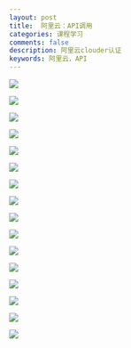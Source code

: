```yaml
---
layout: post
title:  阿里云：API调用
categories: 课程学习
comments: false
description: 阿里云clouder认证
keywords: 阿里云，API
---
```


![](http://oxyyfe6db.bkt.clouddn.com/hexo/images/2017-10-20-19-58-07.jpg)
<!-- more -->

![](http://oxyyfe6db.bkt.clouddn.com/hexo/images/2017-10-20-19-59-10.jpg)



![](http://oxyyfe6db.bkt.clouddn.com/hexo/images/2017-10-20-19-59-46.jpg)

![](http://oxyyfe6db.bkt.clouddn.com/hexo/images/2017-10-20-20-00-17.jpg)


![](http://oxyyfe6db.bkt.clouddn.com/hexo/images/2017-10-20-20-04-31.jpg)


![](http://oxyyfe6db.bkt.clouddn.com/hexo/images/2017-10-20-20-06-19.jpg)

![](http://oxyyfe6db.bkt.clouddn.com/hexo/images/2017-10-20-20-06-36.jpg)

![](http://oxyyfe6db.bkt.clouddn.com/hexo/images/2017-10-20-20-06-55.jpg)

![](http://oxyyfe6db.bkt.clouddn.com/hexo/images/2017-10-20-20-07-16.jpg)

![](http://oxyyfe6db.bkt.clouddn.com/hexo/images/2017-10-20-20-07-59.jpg)

![](http://oxyyfe6db.bkt.clouddn.com/hexo/images/2017-10-20-20-08-26.jpg)

![](http://oxyyfe6db.bkt.clouddn.com/hexo/images/2017-10-20-20-10-08.jpg)

![](http://oxyyfe6db.bkt.clouddn.com/hexo/images/2017-10-20-20-11-54.jpg)

![](http://oxyyfe6db.bkt.clouddn.com/hexo/images/2017-10-20-20-13-23.jpg)


![](http://oxyyfe6db.bkt.clouddn.com/hexo/images/2017-10-20-20-14-41.jpg)
 
![](http://oxyyfe6db.bkt.clouddn.com/hexo/images/2017-10-20-20-17-52.jpg)


